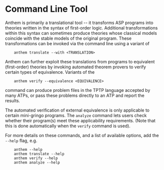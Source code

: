 # Command Line Tool

Anthem is primarily a translational tool -- it transforms ASP programs into theories written in the syntax of first-order logic.
Additional transformations within this syntax can sometimes produce theories whose classical models coincide with the stable models of the original program.
These transformations can be invoked via the command line using a variant of
```
    anthem translate --with <TRANSLATION>
```

Anthem can further exploit these translations from programs to equivalent (first-order) theories by invoking automated theorem provers to verify certain types of equivalence.
Variants of the
```
    anthem verify --equivalence <EQUIVALENCE>
```
command can produce problem files in the TPTP language accepted by many ATPs, or pass these problems directly to an ATP and report the results.

The automated verification of external equivalence is only applicable to certain mini-gringo programs.
The `analyze` command lets users check whether their program(s) meet these applicability requirements.
(Note that this is done automatically when the `verify` command is used).

For more details on these commands, and a list of available options, add the `--help` flag, e.g.
```
    anthem --help
    anthem translate --help
    anthem verify --help
    anthem analyze --help
```

